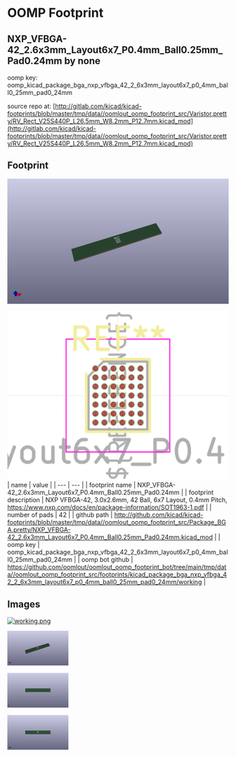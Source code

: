 # OOMP Footprint  
## NXP_VFBGA-42_2.6x3mm_Layout6x7_P0.4mm_Ball0.25mm_Pad0.24mm  by none  
  
oomp key: oomp_kicad_package_bga_nxp_vfbga_42_2_6x3mm_layout6x7_p0_4mm_ball0_25mm_pad0_24mm  
  
source repo at: [http://gitlab.com/kicad/kicad-footprints/blob/master/tmp/data//oomlout_oomp_footprint_src/Varistor.pretty/RV_Rect_V25S440P_L26.5mm_W8.2mm_P12.7mm.kicad_mod](http://gitlab.com/kicad/kicad-footprints/blob/master/tmp/data//oomlout_oomp_footprint_src/Varistor.pretty/RV_Rect_V25S440P_L26.5mm_W8.2mm_P12.7mm.kicad_mod)  
## Footprint  
  
[![working_kicad_pcb_3d.png](working_kicad_pcb_3d_600.png)](working_kicad_pcb_3d.png)  
  
[![working.png](working_600.png)](working.png)  
| name | value | 
| --- | --- | 
| footprint name | NXP_VFBGA-42_2.6x3mm_Layout6x7_P0.4mm_Ball0.25mm_Pad0.24mm | 
| footprint description | NXP VFBGA-42, 3.0x2.6mm, 42 Ball, 6x7 Layout, 0.4mm Pitch, https://www.nxp.com/docs/en/package-information/SOT1963-1.pdf | 
| number of pads | 42 | 
| github path | http://github.com/kicad/kicad-footprints/blob/master/tmp/data//oomlout_oomp_footprint_src/Package_BGA.pretty/NXP_VFBGA-42_2.6x3mm_Layout6x7_P0.4mm_Ball0.25mm_Pad0.24mm.kicad_mod | 
| oomp key | oomp_kicad_package_bga_nxp_vfbga_42_2_6x3mm_layout6x7_p0_4mm_ball0_25mm_pad0_24mm | 
| oomp bot github | https://github.com/oomlout/oomlout_oomp_footprint_bot/tree/main/tmp/data//oomlout_oomp_footprint_src/footprints/kicad_package_bga_nxp_vfbga_42_2_6x3mm_layout6x7_p0_4mm_ball0_25mm_pad0_24mm/working | 
## Images  
  
[![working.png](working_140.png)](working.png)  
  
[![working_kicad_pcb_3d.png](working_kicad_pcb_3d_140.png)](working_kicad_pcb_3d.png)  
  
[![working_kicad_pcb_3d_back.png](working_kicad_pcb_3d_back_140.png)](working_kicad_pcb_3d_back.png)  
  
[![working_kicad_pcb_3d_front.png](working_kicad_pcb_3d_front_140.png)](working_kicad_pcb_3d_front.png)  
